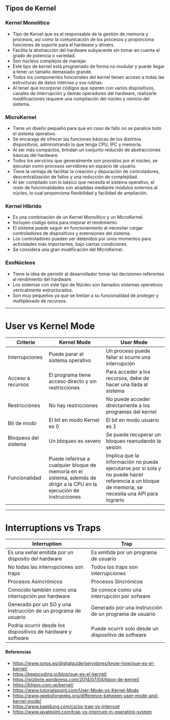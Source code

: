 ## Tipos de Kernel

### Kernel Monolítico
- Tipo de Kernel que es el responsable de la gestión de memoria y procesos, así como la comunicación de los procesos y proporciona funciones de soporte para el hardware y drivers.
- Facilita la abstracción del hardware subyacente sin tomar en cuenta el grado de potencia o variedad.
- Son núcleos complejos de manejar.
- Este tipo de kernel está programado de forma no modular y puede llegar a tener un tamaño demasiado grande.
- Todos los componentes funcionales del kernel tienen acceso a todas las estructuras de datos internas y sus rutinas.
- Al tener que incorporar códigos que operen con varios dispositivos, canales de interrupción y demás operadores del hardware, realizarle modificaciones requiere una compilación del núcleo y reinicio del sistema.

### MicroKernel
- Tiene un diseño pequeño para que en caso de fallo no se paralice todo el sistema operativo.
- Se encaraga de ofrecer las funciones básicas de los distintos dispositivos, administrando lo que tenga CPU, IPC y memoria.
- Al ser más compactos, brindan un conjunto reducido de abstracciones básicas del hardware.
- Todos los servicios que generalmente son provistos por el núcleo, se ejecutan como procesos servidores en espacio de usuario.
- Tiene la ventaja de facilitar la creación y depuración de controladores, descentralización de fallos y una reducción de complejidad.
- Al ser compilado con lo básico que necesita el sistema operativo, el resto de funcionalidades son añadidas mediante módulos externos al núcleo, lo cual proporciona flexibilidad y facilidad de ampliación.

### Kernel Híbrido
- Es una combinación de un Kernel Monolítico y un MicroKernel.
- Incluyen código extra para mejorar el rendimiento.
- El sistema puede seguir en funcionamiento al necesitar cargar controladores de dispositivos y extensiones del sistema.
- Los controladores pueden ser detenidos por unos momentos para actividades más importantes, bajo ciertas condiciones.
- Se considera una gran modificación del MicroKernel.

### ExoNúcleos
- Tiene la idea de permitir al desarrollador tomar las decisiones referentes al rendimiento del hardware.
- Los sistemas con este tipo de Núcleo son llamados sistemas operativos verticalmente estructurados.
- Son muy pequeños ya que se limitan a su funcionalidad de proteger y multiplexado de recursos.

---
# User vs Kernel Mode

| Criterio | Kernel Mode       | User Mode |
| -------- | ----------------- | --------- |
| Interrupciones | Puede parar el sistema operativo | Un proceso puede fallar si ocurre una interrupción |
| Acceso a recursos | El programa tiene acceso directo y sin restricciones | Para acceder a los recursos, debe de hacer una llada al sistema |
| Restricciones | No hay restricciones | No puede acceder directamente a los programas del kernel |
| Bit de modo | El bit en modo Kernel es 0 | El bit en modo usuario es 1 |
| Bloqueos del sistema | Un bloqueo es severo | Se puede recuperar un bloqueo reanudando la sesión |
| Funcionalidad | Puede referirse a cualquier bloque de memoria en el sistema, además de dirigir a la CPU en la ejecución de instrucciones | Implica que la información no puede ejecutarse por sí sola y no puede hacer referencia a un bloque de memoria, se necesita una API para lograrlo

---
# Interruptions vs Traps

| Interruption | Trap |
| -------- | ----------------- |
| Es una señal emitida por un disposito del hardware | Es emitida por un programa de usuario |
| No todas las interrupciones son traps | Todos los traps son interrupciones |
| Procesos Asincrónicos | Procesos Sincrónicos |
| Conocido también como una interrupción por hardware | Se conoce como una interrupción por sofware |
| Generado por un SO y una instrucción de un programa de usuario | Generado por una instrucción de un programa de usuario |
| Podría ocurrir desde los dispositivos de hardware y software | Puede ocurrir solo desde un dispositivo de software |

#### Referencias
- <https://www.ionos.es/digitalguide/servidores/know-how/que-es-el-kernel/>
- <https://keepcoding.io/blog/que-es-el-kernel/>
- <https://wizbyte.wordpress.com/2014/07/04/tipos-de-kernel/>
- <https://bligoo.com.ve/kernel/>
- <https://www.tutorialspoint.com/User-Mode-vs-Kernel-Mode>
- <https://www.geeksforgeeks.org/difference-between-user-mode-and-kernel-mode/>
- <https://www.baeldung.com/cs/os-trap-vs-interrupt>
- <https://www.javatpoint.com/trap-vs-interrupt-in-operating-system>